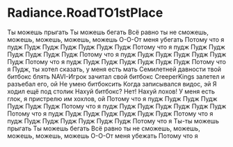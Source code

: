 # Radiance.RoadTO1stPlace


Ты можешь прыгать
Ты можешь бегать
Всё равно ты не сможешь, можешь, можешь, можешь, можешь
О-О-От меня убегать
Потому что я пудж
Пудж
Пудж
Пудж
Пудж
Пудж
Пудж
Потому что я пудж
Пудж
Пудж
Пудж
Пудж
Пудж
Пудж
Потому что я пудж
Пудж
Пудж
Пудж
Пудж
Пудж
Пудж
Потому что я пудж
Пудж
Пудж
Пудж
Пудж
Пудж
Пудж
Потому что я
Пудж, ты хотел сказать, у меня есть мать
Семилетней давности твой битбокс блять
NAVI-Игрок зачитал свой битбокс
CreeperKings залетел и разъебал его, ой
Не умею битбоксить
Когда записывался видос, эй
Я ходил ещё под столик
Нахуй битбокс? Нет! Нахуй лохов!
У меня есть глок, я пристрелю им хохлов, ой
Потому что я пудж
Пудж
Пудж
Пудж
Пудж
Пудж
Пудж
Потому что я пудж
Пудж
Пудж
Пудж
Пудж
Пудж
Пудж
Потому что я пудж
Пудж
Пудж
Пудж
Пудж
Пудж
Пудж
Потому что я пудж
Пудж
Пудж
Пудж
Пудж
Пудж
Пудж
Потому что я
Ты-ты можешь прыгать
Ты можешь бегать
Всё равно ты не сможешь, можешь, можешь, можешь, можешь
О-О-От меня убежать
Потому что я
